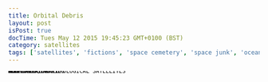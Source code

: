 ```yaml
---
title: Orbital Debris
layout: post
isPost: true
docTime: Tues May 12 2015 19:45:23 GMT+0100 (BST)
category: satellites
tags: ['satellites', 'fictions', 'space cemetery', 'space junk', 'ocean']
---
```


<code><svg xmlns="http://www.w3.org/2000/svg" height="800" width="600"><circle style="fill: rgb(245, 249, 254);"></circle><circle style="fill: rgb(8, 48, 107);"></circle><circle style="fill: rgb(247, 251, 255);"></circle><circle style="fill: rgb(243, 247, 253);"></circle><circle style="fill: rgb(229, 233, 243);"></circle><circle style="fill: rgb(245, 249, 254);"></circle><circle style="fill: rgb(241, 245, 251);"></circle><circle style="fill: rgb(239, 243, 249);"></circle><circle style="fill: rgb(247, 251, 255);"></circle><circle style="fill: rgb(116, 125, 166);"></circle><circle style="fill: rgb(245, 249, 254);"></circle><circle style="fill: rgb(246, 250, 254);"></circle><circle style="fill: rgb(64, 80, 133);"></circle><text style="font-size: 11px; " dy="4" text-anchor="middle">CANADA</text><text style="font-size: 11px; " dy="4" text-anchor="middle">COMMONWEALTH OF INDEPENDENT STATES</text><text style="font-size: 11px; " dy="4" text-anchor="middle">EUROPEAN ORGANIZATION FOR THE EXPLOITATION OF METEOROLOGICAL SATELLITES</text><text style="font-size: 11px; " dy="4" text-anchor="middle">EUROPEAN SPACE AGENCY</text><text style="font-size: 11px; " dy="4" text-anchor="middle">FRANCE</text><text style="font-size: 11px; " dy="4" text-anchor="middle">GERMANY</text><text style="font-size: 11px; " dy="4" text-anchor="middle">INDIA</text><text style="font-size: 11px; " dy="4" text-anchor="middle">JAPAN</text><text style="font-size: 11px; " dy="4" text-anchor="middle">NORTH KOREA</text><text style="font-size: 11px; " dy="4" text-anchor="middle">PEOPLES REPUBLIC OF CHINA</text><text style="font-size: 11px; " dy="4" text-anchor="middle">PEOPLES REPUBLIC OF CHINA/BRAZIL</text><text style="font-size: 11px; " dy="4" text-anchor="middle">SEA LAUNCH DEMO</text><text style="font-size: 11px; " dy="4" text-anchor="middle">UNITED STATES OF AMERICA</text></svg></code>